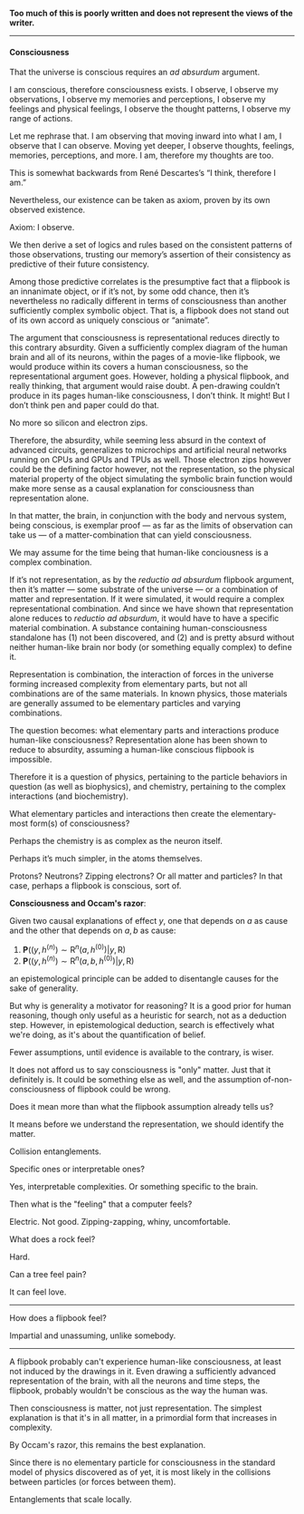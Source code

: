 **Too much of this is poorly written and does not represent the views of the writer.**

---

#### Consciousness

That the universe is conscious requires an *ad absurdum* argument.

I am conscious, therefore consciousness exists. I observe, I observe my observations, I observe my memories and perceptions, I observe my feelings and physical feelings, I observe the thought patterns, I observe my range of actions.

Let me rephrase that. I am observing that moving inward into what I am, I observe that I can observe. Moving yet deeper, I observe thoughts, feelings, memories, perceptions, and more. I am, therefore my thoughts are too.

This is somewhat backwards from René Descartes’s “I think, therefore I am.”

Nevertheless, our existence can be taken as axiom, proven by its own observed existence.

Axiom: I observe.

We then derive a set of logics and rules based on the consistent patterns of those observations, trusting our memory’s assertion of their consistency as predictive of their future consistency.

Among those predictive correlates is the presumptive fact that a flipbook is an innanimate object, or if it’s not, by some odd chance, then it’s nevertheless no radically different in terms of consciousness than another sufficiently complex symbolic object. That is, a flipbook does not stand out of its own accord as uniquely conscious or “animate”. 

The argument that consciousness is representational reduces directly to this contrary absurdity. Given a sufficiently complex diagram of the human brain and all of its neurons, within the pages of a movie-like flipbook, we would produce within its covers a human consciousness, so the representational argument goes. However, holding a physical flipbook, and really thinking, that argument would raise doubt. A pen-drawing couldn’t produce in its pages human-like consciousness, I don’t think. It might! But I don’t think pen and paper could do that.

No more so silicon and electron zips.

Therefore, the absurdity, while seeming less absurd in the context of advanced circuits, generalizes to microchips and artificial neural networks running on CPUs and GPUs and TPUs as well. Those electron zips however could be the defining factor however, not the representation, so the physical material property of the object simulating the symbolic brain function would make more sense as a causal explanation for consciousness than representation alone.

In that matter, the brain, in conjunction with the body and nervous system, being conscious, is exemplar proof — as far as the limits of observation can take us — of a matter-combination that can yield consciousness.

We may assume for the time being that human-like conciousness is a complex combination.

If it’s not representation, as by the *reductio ad absurdum* flipbook argument, then it’s matter — some substrate of the universe — or a combination of matter and representation. If it were simulated, it would require a complex representational combination. And since we have shown that representation alone reduces to *reductio ad absurdum*, it would have to have a specific material combination. A substance containing human-consciousness standalone has (1) not been discovered, and (2) and is pretty absurd without neither human-like brain nor body (or something equally complex) to define it. 

Representation is combination, the interaction of forces in the universe forming increased complexity from elementary parts, but not all combinations are of the same materials. In known physics, those materials are generally assumed to be elementary particles and varying combinations.

The question becomes: what elementary parts and interactions produce human-like consciousness? Representation alone has been shown to reduce to absurdity, assuming a human-like conscious flipbook is impossible.

Therefore it is a question of physics, pertaining to the particle behaviors in question (as well as biophysics), and chemistry, pertaining to the complex interactions (and biochemistry). 

What elementary particles and interactions then create the elementary-most form(s) of consciousness?

Perhaps the chemistry is as complex as the neuron itself.

Perhaps it’s much simpler, in the atoms themselves.

Protons? Neutrons? Zipping electrons? Or all matter and particles? In that case, perhaps a flipbook is conscious, sort of.

**Consciousness and Occam's razor**:

Given two causal explanations of effect $y$, one that depends on $a$ as cause and the other that depends on $a, b$ as cause: 

1. $\mathbf{P}((y, h^{(n)}) \sim \mathrm{R}^n(a, h^{(0)}) \vert y, \mathrm{R})$
2. $\mathbf{P}((y, h^{(n)}) \sim \mathrm{R}^n(a, b, h^{(0)}) \vert y, \mathrm{R})$

an epistemological principle can be added to disentangle causes for the sake of generality.

But why is generality a motivator for reasoning? It is a good prior for human reasoning, though only useful as a heuristic for search, not as a deduction step. However, in epistemological deduction, search is effectively what we're doing, as it's about the quantification of belief.

Fewer assumptions, until evidence is available to the contrary, is wiser.

It does not afford us to say consciousness is "only" matter. Just that it definitely is. It could be something else as well, and the assumption of-non-consciousness of flipbook could be wrong.

Does it mean more than what the flipbook assumption already tells us?

It means before we understand the representation, we should identify the matter.

Collision entanglements.

Specific ones or interpretable ones?

Yes, interpretable complexities. Or something specific to the brain.

Then what is the "feeling" that a computer feels?

Electric. Not good. Zipping-zapping, whiny, uncomfortable.

What does a rock feel?

Hard.

Can a tree feel pain?

It can feel love.

---

How does a flipbook feel?

Impartial and unassuming, unlike somebody.

---

A flipbook probably can't experience human-like consciousness, at least not induced by the drawings in it. Even drawing a sufficiently advanced representation of the brain, with all the neurons and time steps, the flipbook, probably wouldn't be conscious as the way the human was.

Then consciousness is matter, not just representation. The simplest explanation is that it's in all matter, in a primordial form that increases in complexity.

By Occam's razor, this remains the best explanation.

Since there is no elementary particle for consciousness in the standard model of physics discovered as of yet, it is most likely in the collisions between particles (or forces between them).

Entanglements that scale locally.
